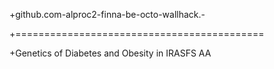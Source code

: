 +github.com-alproc2-finna-be-octo-wallhack.-

+===========================================

+Genetics of Diabetes and Obesity in IRASFS AA
